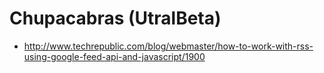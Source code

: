 
# Chupacabras (UtralBeta)

* http://www.techrepublic.com/blog/webmaster/how-to-work-with-rss-using-google-feed-api-and-javascript/1900